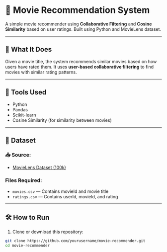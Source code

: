 # 🎥 Movie Recommendation System

A simple movie recommender using **Collaborative Filtering** and **Cosine Similarity** based on user ratings. Built using Python and MovieLens dataset.

---

## 🧠 What It Does

Given a movie title, the system recommends similar movies based on how users have rated them. It uses **user-based collaborative filtering** to find movies with similar rating patterns.

---

## 🧰 Tools Used

- Python
- Pandas
- Scikit-learn
- Cosine Similarity (for similarity between movies)

---

## 📂 Dataset

### 📥 Source:
- [MovieLens Dataset (100k)](https://grouplens.org/datasets/movielens/)

### Files Required:
- `movies.csv` — Contains movieId and movie title
- `ratings.csv` — Contains userId, movieId, and rating

---

## 🛠️ How to Run

1. Clone or download this repository:
```bash
git clone https://github.com/yourusername/movie-recommender.git
cd movie-recommender
